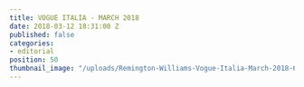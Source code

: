 ```yaml
---
title: VOGUE ITALIA - MARCH 2018
date: 2018-03-12 18:31:00 Z
published: false
categories:
- editorial
position: 50
thumbnail_image: "/uploads/Remington-Williams-Vogue-Italia-March-2018-620x769.jpg"
---
```


